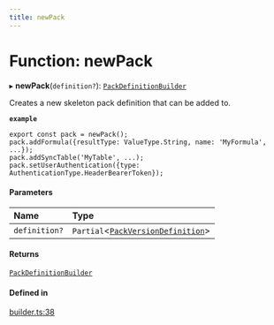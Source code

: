```yaml
---
title: newPack
---
```

# Function: newPack

▸ **newPack**(`definition?`): [`PackDefinitionBuilder`](../classes/PackDefinitionBuilder.md)

Creates a new skeleton pack definition that can be added to.

**`example`**
```
export const pack = newPack();
pack.addFormula({resultType: ValueType.String, name: 'MyFormula', ...});
pack.addSyncTable('MyTable', ...);
pack.setUserAuthentication({type: AuthenticationType.HeaderBearerToken});
```

#### Parameters

| Name | Type |
| :------ | :------ |
| `definition?` | `Partial`<[`PackVersionDefinition`](../interfaces/PackVersionDefinition.md)\> |

#### Returns

[`PackDefinitionBuilder`](../classes/PackDefinitionBuilder.md)

#### Defined in

[builder.ts:38](https://github.com/coda/packs-sdk/blob/main/builder.ts#L38)
